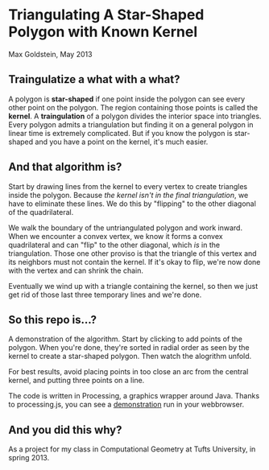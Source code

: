 # Triangulating A Star-Shaped Polygon with Known Kernel
Max Goldstein, May 2013

## Traingulatize a what with a what?

A polygon is **star-shaped** if one point inside the polygon can see every
other point on the polygon. The region containing those points is called the
**kernel**. A **traingulation** of a polygon divides the interior space into
triangles. Every polygon admits a triangulation but finding it on a general
polygon in linear time is extremely complicated. But if you know the polygon is
star-shaped and you have a point on the kernel, it's much easier.

## And that algorithm is?

Start by drawing lines from the kernel to every vertex to create triangles
inside the polygon. Because *the kernel isn't in the final triangulation*, we
have to eliminate these lines. We do this by "flipping" to the other diagonal
of the quadrilateral.

We walk the boundary of the untriangulated polygon and work inward. When we
encounter a convex vertex, we know it forms a convex quadrilateral and can
"flip" to the other diagonal, which *is* in the triangulation. Those one other
proviso is that the triangle of this vertex and its neighbors must not contain
the kernel. If it's okay to flip, we're now done with the vertex and can shrink
the chain.

Eventually we wind up with a triangle containing the kernel, so then we just
get rid of those last three temporary lines and we're done.

## So this repo is...?

A demonstration of the algorithm. Start by clicking to add points of the
polygon. When you're done, they're sorted in radial order as seen by the kernel
to create a star-shaped polygon. Then watch the alogrithm unfold.

For best results, avoid placing points in too close an arc from the central
kernel, and putting three points on a line.

The code is written in Processing, a graphics wrapper around Java. Thanks to
processing.js, you can see a
[demonstration](http://www.eecs.tufts.edu/~mgolds07/triangulate/) run in your
webbrowser.

## And you did this why?
As a project for my class in Computational Geometry at Tufts University, in spring 2013.
